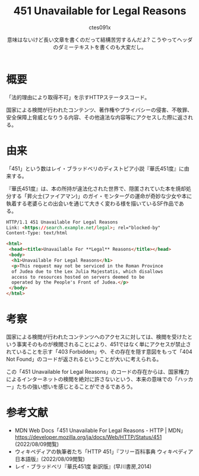 <header>

# 451 Unavailable for Legal Reasons

<div class="author">ctes091x</div>

意味はないけど長い文章を書くのだって結構苦労するんだよ? こうやってヘッダのダミーテキストを書くのも大変だし。

</header>
<main>

# 概要
「法的理由により取得不可」を示すHTTPステータスコード。

国家による検閲が行われたコンテンツ、著作権やプライバシーの侵害、不敬罪、安全保障上脅威となりうる内容、その他違法な内容等にアクセスした際に返される。

# 由来
「451」という数はレイ・ブラッドベリのディストピア小説『華氏451度』に由来する。

『華氏451度』は、本の所持が違法化された世界で、隠匿されていた本を焼却処分する「昇火士(ファイアマン)」のガイ・モンターグの運命が奇妙な少女や本に執着する老婆らとの出会いを通じて大きく変わる様を描いているSF作品である。

```html
HTTP/1.1 451 Unavailable For Legal Reasons
Link: <https://search.example.net/legal>; rel="blocked-by"
Content-Type: text/html

<html>
 <head><title>Unavailable For **Legal** Reasons</title></head>
 <body>
  <h1>Unavailable For Legal Reasons</h1>
  <p>This request may not be serviced in the Roman Province
  of Judea due to the Lex Julia Majestatis, which disallows
  access to resources hosted on servers deemed to be
  operated by the People's Front of Judea.</p>
 </body>
</html>
```

# 考察
国家による検閲が行われたコンテンツへのアクセスに対しては、検閲を受けたという事実そのものが検閲されることにより、451ではなく単にアクセスが禁止されていることを示す「403 Forbidden」や、その存在を隠す意図をもって「404 Not Found」のコードが返されるということが大いに考えられる。

この「451 Unavailable for Legal Reasons」のコードの存在からは、国家権力によるインターネットの検閲を絶対に許さないという、本来の意味での「ハッカー」たちの強い想いを感じとることができるであろう。

# 参考文献
- MDN Web Docs「451 Unavailable For Legal Reasons - HTTP | MDN」https://developer.mozilla.org/ja/docs/Web/HTTP/Status/451 (2022/08/09閲覧)
- ウィキペディアの執筆者たち「HTTP 451」『フリー百科事典 ウィキペディア日本語版』(2022/08/09閲覧)
- レイ・ブラッドベリ『華氏451度 新訳版』(早川書房,2014)

</main>
